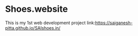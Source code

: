 # Shoes.website
This is my 1st web development project link:https://saiganesh-pitta.github.io/SAIshoes.in/
